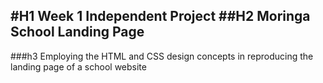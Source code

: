 #H1 Week 1 Independent Project 
##H2 Moringa School Landing Page
---

###h3 Employing the HTML and CSS design concepts in reproducing the landing page of a school website
